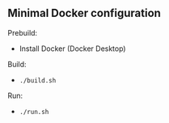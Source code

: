## Minimal Docker configuration

Prebuild:

- Install Docker (Docker Desktop)

Build:

- ```shell
  ./build.sh
  ```

Run:

- ```shell
  ./run.sh
  ```

